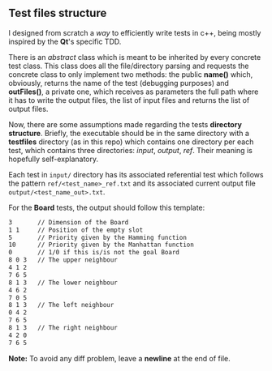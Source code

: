 ## Test files structure


I designed from scratch a *way* to efficiently write tests in c++, being
mostly inspired by the **Qt**'s specific TDD.

There is an *abstract* class which is meant to be inherited by every concrete
test class. This class does all the file/directory parsing and requests the
concrete class to only implement two methods: the public **name()** which,
obviously, returns the name of the test (debugging purposes) and **outFiles()**,
a private one, which receives as parameters the full path where it has to write
the output files, the list of input files and returns the list of output files.

Now, there are some assumptions made regarding the tests **directory structure**.
Briefly, the executable should be in the same directory with a **testfiles**
directory (as in this repo) which contains one directory per each test, which
contains three directories: *input*, *output*, *ref*. Their meaning is hopefully
self-explanatory.

Each test in `input/` directory has its associated referential test which
follows the pattern `ref/<test_name>_ref.txt` and its associated current
output file `output/<test_name_out>.txt`.

For the **Board** tests, the output should follow this template:
```bash
3       // Dimension of the Board
1 1     // Position of the empty slot
5       // Priority given by the Hamming function
10      // Priority given by the Manhattan function
0       // 1/0 if this is/is not the goal Board
8 0 3   // The upper neighbour
4 1 2
7 6 5
8 1 3   // The lower neighbour
4 6 2
7 0 5
8 1 3   // The left neighbour
0 4 2
7 6 5
8 1 3   // The right neighbour
4 2 0
7 6 5
```

**Note:** To avoid any diff problem, leave a **newline** at the end of file.
